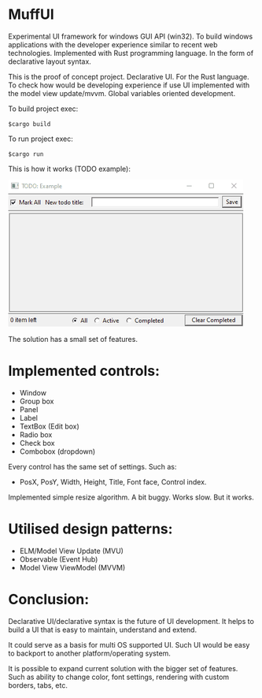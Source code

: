 # MuffUI
Experimental UI framework for windows GUI API (win32). To build windows applications with the developer experience similar to recent web technologies. Implemented with Rust programming language. In the form of declarative layout syntax.

This is the proof of concept project. Declarative UI. For the Rust language. To check how would be developing experience if use UI implemented with the model view update/mvvm. Global variables oriented development.

To build project exec:
```
$cargo build
```

To run project exec:
```
$cargo run
```

This is how it works (TODO example):

![ToDO example](/media/how-it-works.gif?raw=true "ToDO example on MuffUI")

The  solution has a small set of features.

# Implemented controls:
* Window
* Group box
* Panel
* Label
* TextBox (Edit box)
* Radio box
* Check box
* Combobox (dropdown)

Every control has the same set of settings. Such as:
* PosX, PosY, Width, Height, Title, Font face, Control index.

Implemented simple resize algorithm. A bit buggy. Works slow. But it works.

# Utilised design patterns:
* ELM/Model View Update (MVU)
* Observable (Event Hub)
* Model View ViewModel (MVVM)

# Conclusion:

Declarative UI/declarative syntax is the future of UI development. It helps to build a UI that is easy to maintain, understand and extend.

It could serve as a basis for multi OS supported UI. Such UI would be easy to backport to another platform/operating system.

It is possible to expand current solution with the bigger set of features. Such as ability to change color, font settings, rendering with custom borders, tabs, etc.
